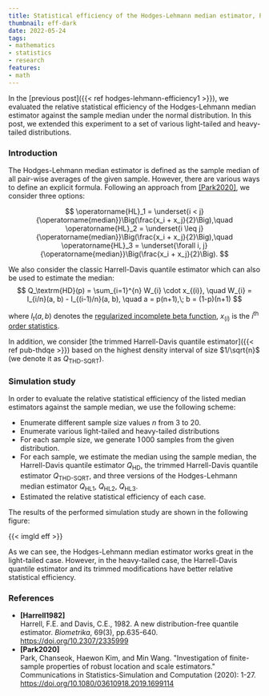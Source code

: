 ```yaml
---
title: Statistical efficiency of the Hodges-Lehmann median estimator, Part 2
thumbnail: eff-dark
date: 2022-05-24
tags:
- mathematics
- statistics
- research
features:
- math
---
```


In the [previous post]({{< ref hodges-lehmann-efficiency1 >}}),
  we evaluated the relative statistical efficiency of the Hodges-Lehmann median estimator
  against the sample median under the normal distribution.
In this post, we extended this experiment to a set of various light-tailed and heavy-tailed distributions.

<!--more-->

### Introduction

The Hodges-Lehmann median estimator is defined as the sample median of all pair-wise averages of the given sample.
However, there are various ways to define an explicit formula.
Following an approach from [[Park2020]](#Park2020), we consider three options:

$$
\operatorname{HL}_1 = \underset{i < j}{\operatorname{median}}\Big(\frac{x_i + x_j}{2}\Big),\quad
\operatorname{HL}_2 = \underset{i \leq j}{\operatorname{median}}\Big(\frac{x_i + x_j}{2}\Big),\quad
\operatorname{HL}_3 = \underset{\forall i, j}{\operatorname{median}}\Big(\frac{x_i + x_j}{2}\Big).
$$

We also consider the classic Harrell-Davis quantile estimator which can also be used to estimate the median:
$$
Q_\textrm{HD}(p) = \sum_{i=1}^{n} W_{i} \cdot x_{(i)}, \quad
W_{i} = I_{i/n}(a, b) - I_{(i-1)/n}(a, b), \quad
a = p(n+1),\; b = (1-p)(n+1)
$$

where
  $I_t(a, b)$ denotes the [regularized incomplete beta function](https://en.wikipedia.org/wiki/Beta_function#Incomplete_beta_function),
  $x_{(i)}$ is the $i^\textrm{th}$ [order statistics](https://en.wikipedia.org/wiki/Order_statistic).

In addition, we consider
  [the trimmed Harrell-Davis quantile estimator]({{< ref pub-thdqe >}})
  based on the highest density interval of size $1/\sqrt{n}$
  (we denote it as $Q_{\operatorname{THD-SQRT}}$).

### Simulation study

In order to evaluate the relative statistical efficiency of the listed median estimators against the sample median,
  we use the following scheme:

* Enumerate different sample size values $n$ from $3$ to $20$.
* Enumerate various light-tailed and heavy-tailed distributions
* For each sample size, we generate $1\,000$ samples from the given distribution.
* For each sample, we estimate the median using the sample median,
    the Harrell-Davis quantile estimator $Q_{\operatorname{HD}}$,
    the trimmed Harrell-Davis quantile estimator $Q_{\operatorname{THD-SQRT}}$, and
    three versions of the Hodges-Lehmann median estimator
    $Q_{\operatorname{HL1}}$, $Q_{\operatorname{HL2}}$, $Q_{\operatorname{HL3}}$.
* Estimated the relative statistical efficiency of each case.

The results of the performed simulation study are shown in the following figure:

{{< imgld eff >}}

As we can see, the Hodges-Lehmann median estimator works great in the light-tailed case.
However, in the heavy-tailed case, the Harrell-Davis quantile estimator and its trimmed modifications have
  better relative statistical efficiency.

### References

* <b id=Harrell1982>[Harrell1982]</b>  
  Harrell, F.E. and Davis, C.E., 1982. A new distribution-free quantile estimator.
  *Biometrika*, 69(3), pp.635-640.  
  https://doi.org/10.2307/2335999 
* <b id="Park2020">[Park2020]</b>  
  Park, Chanseok, Haewon Kim, and Min Wang.
  "Investigation of finite-sample properties of robust location and scale estimators."
  Communications in Statistics-Simulation and Computation (2020): 1-27.  
  https://doi.org/10.1080/03610918.2019.1699114
